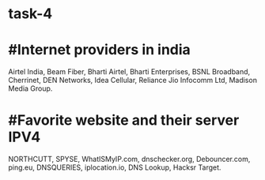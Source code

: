 
# task-4
#Internet providers in india
======================================

Airtel India,
Beam Fiber,
Bharti Airtel,
Bharti Enterprises,
BSNL Broadband,
Cherrinet,
DEN Networks,
Idea Cellular,
Reliance Jio Infocomm Ltd,
Madison Media Group.

#Favorite website and their server IPV4
=======================================

NORTHCUTT,
SPYSE,
WhatISMyIP.com,
dnschecker.org,
Debouncer.com,
ping.eu,
DNSQUERIES,
iplocation.io,
DNS Lookup,
Hacksr Target.

